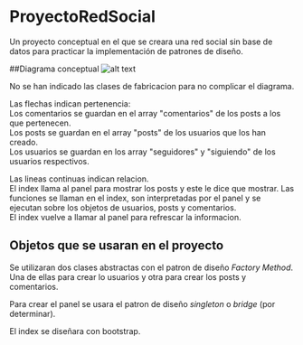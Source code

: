 # ProyectoRedSocial
Un proyecto conceptual en el que se creara una red social sin base de datos para practicar la implementación de patrones de diseño.


##Diagrama conceptual
![alt text](https://github.com/CristianVM1/proyectoRedSocial/blob/main/diagrama.PNG)

   No se han indicado las clases de fabricacion para no complicar el diagrama.  	

   Las flechas indican pertenencia:  
   Los comentarios se guardan en el array "comentarios" de los posts a los que pertenecen.  
   Los posts se guardan en el array "posts" de los usuarios que los han creado.  
   Los usuarios se guardan en los array "seguidores" y "siguiendo" de los usuarios respectivos.  

   Las lineas continuas indican relacion.  
   El index llama al panel para mostrar los posts y este le dice que mostrar.
   Las funciones se llaman en el index, son interpretadas por el panel y se ejecutan sobre los objetos de usuarios, posts y comentarios.  
   El index vuelve a llamar al panel para refrescar la informacion.

## Objetos que se usaran en el proyecto
   Se utilizaran dos clases abstractas con el patron de diseño *Factory Method*.  
   Una de ellas para crear lo usuarios y otra para crear los posts y comentarios.  
   
   Para crear el panel se usara el patron de diseño *singleton* o *bridge* (por determinar).  
   
   El index se diseñara con bootstrap.  



		
